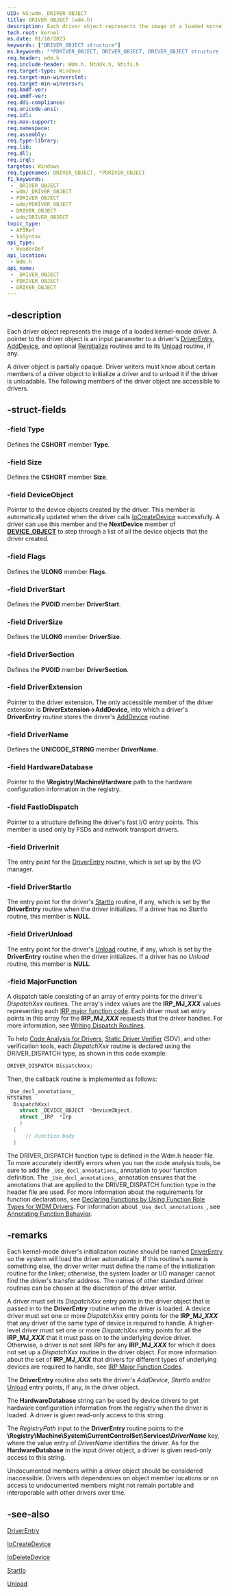 ```yaml
---
UID: NS:wdm._DRIVER_OBJECT
title: DRIVER_OBJECT (wdm.h)
description: Each driver object represents the image of a loaded kernel-mode driver.
tech.root: kernel
ms.date: 01/18/2023
keywords: ["DRIVER_OBJECT structure"]
ms.keywords: "*PDRIVER_OBJECT, DRIVER_OBJECT, DRIVER_OBJECT structure [Kernel-Mode Driver Architecture], PDRIVER_OBJECT, PDRIVER_OBJECT structure pointer [Kernel-Mode Driver Architecture], _DRIVER_OBJECT, kernel.driver_object, kstruct_a_dfe1b66c-d3bf-43ff-b3ee-b6edfd4f1616.xml, wdm/DRIVER_OBJECT, wdm/PDRIVER_OBJECT"
req.header: wdm.h
req.include-header: Wdm.h, Ntddk.h, Ntifs.h
req.target-type: Windows
req.target-min-winverclnt: 
req.target-min-winversvr: 
req.kmdf-ver: 
req.umdf-ver: 
req.ddi-compliance: 
req.unicode-ansi: 
req.idl: 
req.max-support: 
req.namespace: 
req.assembly: 
req.type-library: 
req.lib: 
req.dll: 
req.irql: 
targetos: Windows
req.typenames: DRIVER_OBJECT, *PDRIVER_OBJECT
f1_keywords:
 - _DRIVER_OBJECT
 - wdm/_DRIVER_OBJECT
 - PDRIVER_OBJECT
 - wdm/PDRIVER_OBJECT
 - DRIVER_OBJECT
 - wdm/DRIVER_OBJECT
topic_type:
 - APIRef
 - kbSyntax
api_type:
 - HeaderDef
api_location:
 - Wdm.h
api_name:
 - _DRIVER_OBJECT
 - PDRIVER_OBJECT
 - DRIVER_OBJECT
---
```


## -description

Each driver object represents the image of a loaded kernel-mode driver. A pointer to the driver object is an input parameter to a driver's [DriverEntry](/windows-hardware/drivers/storage/driverentry-of-ide-controller-minidriver), [AddDevice](./nc-wdm-driver_add_device.md), and optional [Reinitialize](../ntddk/nc-ntddk-driver_reinitialize.md) routines and to its [Unload](./nc-wdm-driver_unload.md) routine, if any.

A driver object is partially opaque. Driver writers must know about certain members of a driver object to initialize a driver and to unload it if the driver is unloadable. The following members of the driver object are accessible to drivers.

## -struct-fields

### -field Type

Defines the **CSHORT** member **Type**.

### -field Size

Defines the **CSHORT** member **Size**.

### -field DeviceObject

Pointer to the device objects created by the driver. This member is automatically updated when the driver calls [IoCreateDevice](./nf-wdm-iocreatedevice.md) successfully. A driver can use this member and the **NextDevice** member of [**DEVICE_OBJECT**](./ns-wdm-_device_object.md) to step through a list of all the device objects that the driver created.

### -field Flags

Defines the **ULONG** member **Flags**.

### -field DriverStart

Defines the **PVOID** member **DriverStart**.

### -field DriverSize

Defines the **ULONG** member **DriverSize**.

### -field DriverSection

Defines the **PVOID** member **DriverSection**.

### -field DriverExtension

Pointer to the driver extension. The only accessible member of the driver extension is **DriverExtension->AddDevice**, into which a driver's **DriverEntry** routine stores the driver's [AddDevice](./nc-wdm-driver_add_device.md) routine.

### -field DriverName

Defines the **UNICODE_STRING** member **DriverName**.

### -field HardwareDatabase

Pointer to the **\Registry\Machine\Hardware** path to the hardware configuration information in the registry.

### -field FastIoDispatch

Pointer to a structure defining the driver's fast I/O entry points. This member is used only by FSDs and network transport drivers.

### -field DriverInit

The entry point for the [DriverEntry](/windows-hardware/drivers/storage/driverentry-of-ide-controller-minidriver) routine, which is set up by the I/O manager.

### -field DriverStartIo

The entry point for the driver's [StartIo](./nc-wdm-driver_startio.md) routine, if any, which is set by the **DriverEntry** routine when the driver initializes. If a driver has no *StartIo* routine, this member is **NULL**.

### -field DriverUnload

The entry point for the driver's [Unload](./nc-wdm-driver_unload.md) routine, if any, which is set by the **DriverEntry** routine when the driver initializes. If a driver has no *Unload* routine, this member is **NULL**.

### -field MajorFunction

A dispatch table consisting of an array of entry points for the driver's *DispatchXxx* routines. The array's index values are the **IRP_MJ_*XXX*** values representing each [IRP major function code](/windows-hardware/drivers/kernel/irp-major-function-codes). Each driver must set entry points in this array for the **IRP_MJ_*XXX*** requests that the driver handles. For more information, see [Writing Dispatch Routines](/windows-hardware/drivers/kernel/writing-dispatch-routines).

To help [Code Analysis for Drivers](/windows-hardware/drivers/devtest/code-analysis-for-drivers), [Static Driver Verifier](/windows-hardware/drivers/devtest/static-driver-verifier) (SDV), and other verification tools, each *DispatchXxx* routine is declared using the DRIVER_DISPATCH type, as shown in this code example:

```cpp
DRIVER_DISPATCH DispatchXxx;
```

Then, the callback routine is implemented as follows:

```cpp
_Use_decl_annotations_
NTSTATUS
  DispatchXxx(
    struct _DEVICE_OBJECT  *DeviceObject,
    struct _IRP  *Irp
    )
  {
      // Function body
  }
```

The DRIVER_DISPATCH function type is defined in the Wdm.h header file. To more accurately identify errors when you run the code analysis tools, be sure to add the `_Use_decl_annotations`_ annotation to your function definition. The `_Use_decl_annotations_` annotation ensures that the annotations that are applied to the DRIVER_DISPATCH function type in the header file are used. For more information about the requirements for function declarations, see [Declaring Functions by Using Function Role Types for WDM Drivers](/windows-hardware/drivers/devtest/declaring-functions-using-function-role-types-for-wdm-drivers). For information about `_Use_decl_annotations_`, see [Annotating Function Behavior](/visualstudio/code-quality/annotating-function-behavior).

## -remarks

Each kernel-mode driver's initialization routine should be named [DriverEntry](/windows-hardware/drivers/storage/driverentry-of-ide-controller-minidriver) so the system will load the driver automatically. If this routine's name is something else, the driver writer must define the name of the initialization routine for the linker; otherwise, the system loader or I/O manager cannot find the driver's transfer address. The names of other standard driver routines can be chosen at the discretion of the driver writer.

A driver must set its *DispatchXxx* entry points in the driver object that is passed in to the **DriverEntry** routine when the driver is loaded. A device driver must set one or more *DispatchXxx* entry points for the **IRP_MJ_*XXX*** that any driver of the same type of device is required to handle. A higher-level driver must set one or more *DispatchXxx* entry points for all the **IRP_MJ_*XXX*** that it must pass on to the underlying device driver. Otherwise, a driver is not sent IRPs for any **IRP_MJ_*XXX*** for which it does not set up a *DispatchXxx* routine in the driver object. For more information about the set of **IRP_MJ_*XXX*** that drivers for different types of underlying devices are required to handle, see [IRP Major Function Codes](/windows-hardware/drivers/kernel/irp-major-function-codes).

The **DriverEntry** routine also sets the driver's *AddDevice*, *StartIo* and/or [Unload](./nc-wdm-driver_unload.md) entry points, if any, in the driver object.

The **HardwareDatabase** string can be used by device drivers to get hardware configuration information from the registry when the driver is loaded. A driver is given read-only access to this string.

The *RegistryPath* input to the **DriverEntry** routine points to the **\Registry\Machine\System\CurrentControlSet\Services\\*DriverName*** key, where the value entry of *DriverName* identifies the driver. As for the **HardwareDatabase** in the input driver object, a driver is given read-only access to this string.

Undocumented members within a driver object should be considered inaccessible. Drivers with dependencies on object member locations or on access to undocumented members might not remain portable and interoperable with other drivers over time.

## -see-also

[DriverEntry](/windows-hardware/drivers/storage/driverentry-of-ide-controller-minidriver)

[IoCreateDevice](./nf-wdm-iocreatedevice.md)

[IoDeleteDevice](./nf-wdm-iodeletedevice.md)

[StartIo](./nc-wdm-driver_startio.md)

[Unload](./nc-wdm-driver_unload.md)